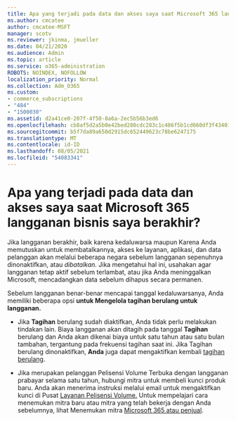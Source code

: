 ```yaml
---
title: Apa yang terjadi pada data dan akses saya saat Microsoft 365 langganan bisnis saya berakhir?
ms.author: cmcatee
author: cmcatee-MSFT
manager: scotv
ms.reviewer: jkinma, jmueller
ms.date: 04/21/2020
ms.audience: Admin
ms.topic: article
ms.service: o365-administration
ROBOTS: NOINDEX, NOFOLLOW
localization_priority: Normal
ms.collection: Adm_O365
ms.custom:
- commerce_subscriptions
- "484"
- "1500030"
ms.assetid: d2a41ce0-207f-4f50-8a6a-2ec5b56b3ed6
ms.openlocfilehash: cb8af5d2a5b0e42bed280cdc283c1c486f5b1cd660df3f4340159950395034e9
ms.sourcegitcommit: b5f7da89a650d2915dc652449623c78be6247175
ms.translationtype: MT
ms.contentlocale: id-ID
ms.lasthandoff: 08/05/2021
ms.locfileid: "54083341"
---
```

# <a name="what-happens-to-my-data-and-access-when-my-microsoft-365-for-business-subscription-ends"></a>Apa yang terjadi pada data dan akses saya saat Microsoft 365 langganan bisnis saya berakhir?

Jika langganan berakhir, baik karena kedaluwarsa maupun Karena Anda memutuskan untuk membatalkannya, akses ke layanan, aplikasi, dan data pelanggan akan melalui beberapa negara sebelum langganan sepenuhnya dinonaktifkan, atau *dibatalkan.* Jika mengetahui hal ini, usahakan agar langganan tetap aktif sebelum terlambat, atau jika Anda meninggalkan Microsoft, mencadangkan data sebelum dihapus secara permanen.
  
Sebelum langganan benar-benar mencapai tanggal kedaluwarsanya, Anda memiliki beberapa opsi **untuk Mengelola tagihan berulang untuk langganan.**
  
- Jika **Tagihan** berulang sudah diaktifkan, Anda tidak perlu melakukan tindakan lain. Biaya langganan akan ditagih pada tanggal **Tagihan** berulang dan Anda akan dikenai biaya untuk satu tahun atau satu bulan tambahan, tergantung pada frekuensi tagihan saat ini. Jika Tagihan berulang dinonaktifkan, **Anda** juga dapat mengaktifkan kembali [tagihan berulang](https://docs.microsoft.com/microsoft-365/commerce/subscriptions/renew-your-subscription#turn-recurring-billing-off-or-on).

- Jika merupakan pelanggan Pelisensi Volume Terbuka dengan langganan prabayar selama satu tahun, hubungi mitra untuk membeli kunci produk baru. Anda akan menerima instruksi melalui email untuk mengaktifkan kunci di Pusat [Layanan Pelisensi Volume.](https://go.microsoft.com/fwlink/p/?LinkID=282016) Untuk mempelajari cara menemukan mitra baru atau mitra yang telah bekerja dengan Anda sebelumnya, lihat Menemukan mitra [Microsoft 365 atau penjual](https://docs.microsoft.com/microsoft-365/admin/manage/find-your-partner-or-reseller).